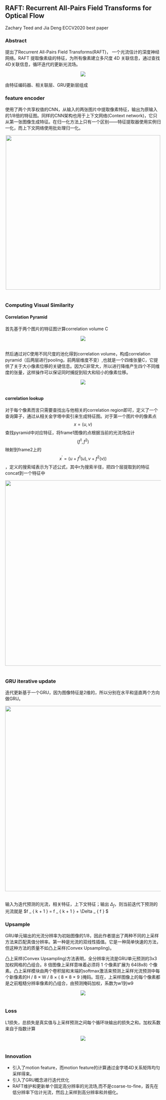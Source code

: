 ## RAFT: Recurrent All-Pairs Field Transforms for Optical Flow

Zachary Teed and Jia Deng
ECCV2020 best paper

### Abstract

提出了Recurrent All-Pairs Field Transforms(RAFT)， 一个光流估计的深度神经网络。RAFT 提取像素级的特征，为所有像素建立多尺度 4D 关联信息，通过查找4D关联信息，循环迭代的更新光流场。

<div align=center>
<img src="https://amao996.github.io/blogs/paper-reading/imgs/RAFT/RAFT-model.png" width="  ">
</div><br>
由特征编码器、相关联层、GRU更新层组成

### feature encoder

使用了两个共享权值的CNN，从输入的两张图片中提取像素特征，输出为原输入的1/8倍的特征图。同样的CNN架构也用于上下文网络(Context network)，它只从第一张图像生成特征。在归一化方法上只有一个区别——特征提取器使用实例归一化，而上下文网络使用批处理归一化。

<div align=center><img src="https://amao996.github.io/blogs/paper-reading/imgs/RAFT/feature-encoder.png" width="500"></div><br>

### Computing Visual Similarity

#### Correlation Pyramid

首先基于两个图片的特征图计算correlation volume C

<div align=center><img src="https://amao996.github.io/blogs/paper-reading/imgs/RAFT/corr1.png" width="  "></div><br>

然后通过对C使用不同尺度的池化得到correlation volume，构成correlation pyramid（后两层进行pooling，前两层维度不变）,也就是一个四维张量C，它提供了关于大小像素位移的关键信息。因为C非常大，所以进行降维产生四个不同维度的张量，这样操作可以保证同时捕捉到较大和较小的像素位移。

<div align=center><img src="https://amao996.github.io/blogs/paper-reading/imgs/RAFT/pyramid.png" width="  "></div><br>

#### correlation lookup

对于每个像素而言只需要查找出与他相关的correlation region即可，定义了一个查询算子，通过从相关金字塔中索引来生成特征图。对于第一个图片中的像素点$$ x = ( u , v )$$查找pyramid中对应特征，将frame1图像的点根据当前的光流场估计$$ ( f ^ { 1 } , f ^ { 2 } )$$映射到frame2上的$$ x ^ { \prime } = ( u + f ^ { 1 } ( u ) , v + f ^ { 2 } ( v ) )$$，定义的搜索域表示为下述公式，其中r为搜索半径，把四个层提取到的特征concat到一个特征中

<div align=center><img src="https://amao996.github.io/blogs/paper-reading/imgs/RAFT/corr2.png" width="600"></div><br>

### GRU iterative update

迭代更新基于一个GRU，因为图像特征是2维的，所以分别在水平和竖直两个方向做GRU。

<div align=center><img src="https://amao996.github.io/blogs/paper-reading/imgs/RAFT/gru.png" width="600"></div><br>


输入为迭代预测的光流，相关特征，上下文特征；输出 $\Delta _ { f }$，则当前迭代下预测的光流就是 $f _ { k + 1 } = f _ { k + 1 } + \Delta _ { f } $

### Upsample

GRU单元输出的光流分辨率为初始图像的1/8，因此作者提出了两种不同的上采样方法来匹配真值分辨率。第一种是光流的双线性插值。它是一种简单快速的方法，但这种方法的质量不如凸上采样(Convex Upsampling)。

凸上采样(Convex Upsampling)方法表明，全分辨率光流是GRU单元预测的3x3加权网格的凸组合。8 倍图像上采样意味着必须将 1 个像素扩展为 64(8x8) 个像素。凸上采样模块由两个卷积层和末端的softmax激活来预测上采样光流预测中每个新像素的H / 8 × W / 8 × ( 8 × 8 × 9 )掩码。现在，上采样图像上的每个像素都是之前粗糙分辨率像素的凸组合，由预测掩码加权，系数为w1到w9

<div align=center><img src="https://amao996.github.io/blogs/paper-reading/imgs/RAFT/upsample.png" width=""></div><br>

### Loss

L1损失，总损失是真实值与上采样预测之间每个循环块输出的损失之和。加权系数来自于指数计算

<div align=center><img src="https://amao996.github.io/blogs/paper-reading/imgs/RAFT/loss.png" width=""></div><br>

### Innovation

- 引入了motion feature，而motion feature的计算通过金字塔4D关系矩阵均匀采样得来。
- 引入了GRU概念进行迭代优化
- RAFT维护和更新单个固定高分辨率的光流场,而不是coarse-to-fine，首先在低分辨率下估计光流，然后上采样到高分辨率和并细化。